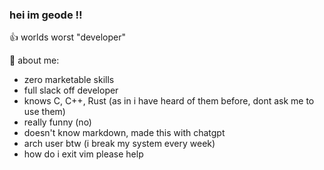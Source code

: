 ### hei im geode ‼️

👍 worlds worst "developer"

💫 about me:
- zero marketable skills
- full slack off developer
- knows C, C++, Rust (as in i have heard of them before, dont ask me to use them)
- really funny (no)
- doesn't know markdown, made this with chatgpt
- arch user btw (i break my system every week)
- how do i exit vim please help

